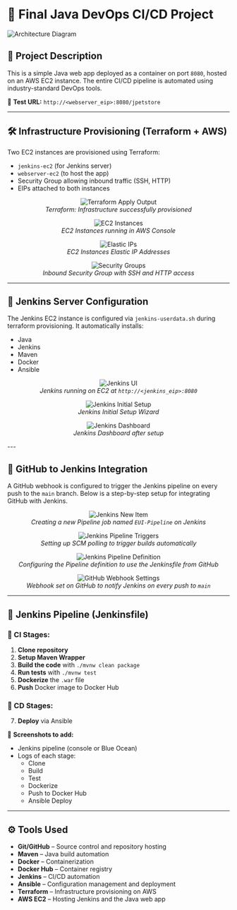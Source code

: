 # 🚀 Final Java DevOps CI/CD Project

![Architecture Diagram](./assets/pipeline-diagram.png)

## 📘 Project Description

This is a simple Java web app deployed as a container on port `8080`, hosted on an AWS EC2 instance. The entire CI/CD pipeline is automated using industry-standard DevOps tools.

🔗 **Test URL:** `http://<webserver_eip>:8080/jpetstore`



---

## 🛠️ Infrastructure Provisioning (Terraform + AWS)

Two EC2 instances are provisioned using Terraform:
- `jenkins-ec2`  (for Jenkins server)
- `webserver-ec2`  (to host the app)
- Security Group allowing inbound traffic (SSH, HTTP)
- EIPs attached to both instances

<p align="center">
  <img src="./assets/terraform-apply.png" alt="Terraform Apply Output">
  <br>
  <em>Terraform: Infrastructure successfully provisioned</em>
</p>

<p align="center">
  <img src="./assets/ec2-instances.png" alt="EC2 Instances">
  <br>
  <em>EC2 Instances running in AWS Console</em>
</p>

<p align="center">
  <img src="./assets/elastic-ips.png" alt="Elastic IPs">
  <br>
  <em>EC2 Instances Elastic IP Addresses</em>
</p>

<p align="center">
  <img src="./assets/sg-inbound.png" alt="Security Groups">
  <br>
  <em>Inbound Security Group with SSH and HTTP access</em>
</p>




---

## 🧰 Jenkins Server Configuration

The Jenkins EC2 instance is configured via `jenkins-userdata.sh` during terraform provisioning. It automatically installs:
- Java
- Jenkins
- Maven
- Docker
- Ansible

<p align="center">
  <img src="./assets/jenkins-ui.png" alt="Jenkins UI">
  <br>
  <em>Jenkins running on EC2 at <code>http://&lt;jenkins_eip&gt;:8080</code></em>
</p>

<p align="center">
  <img src="./assets/jenkins-initial-setup.png" alt="Jenkins Initial Setup">
  <br>
  <em>Jenkins Initial Setup Wizard </em>
</p>

<p align="center">
  <img src="./assets/jenkins-dashboard.png" alt="Jenkins Dashboard">
  <br>
  <em>Jenkins Dashboard after setup</em>
</p>
---

## 🔁 GitHub to Jenkins Integration

A GitHub webhook is configured to trigger the Jenkins pipeline on every push to the `main` branch. Below is a step-by-step setup for integrating GitHub with Jenkins.

<p align="center">
  <img src="./assets/jenkins-new-item.png" alt="Jenkins New Item">
  <br>
  <em>Creating a new Pipeline job named <code>EUI-Pipeline</code> on Jenkins</em>
</p>

<p align="center">
  <img src="./assets/jenkins-item-triggers.png" alt="Jenkins Pipeline Triggers">
  <br>
  <em>Setting up SCM polling to trigger builds automatically</em>
</p>

<p align="center">
  <img src="./assets/jenkins-item-definition.png" alt="Jenkins Pipeline Definition">
  <br>
  <em>Configuring the Pipeline definition to use the Jenkinsfile from GitHub</em>
</p>

<p align="center">
  <img src="./assets/github-webhook.png" alt="GitHub Webhook Settings">
  <br>
  <em>Webhook set on GitHub to notify Jenkins on every push to <code>main</code></em>
</p>


---

## 📜 Jenkins Pipeline (Jenkinsfile)

### 🧪 CI Stages:
1. **Clone repository**  
2. **Setup Maven Wrapper**  
3. **Build the code** with `./mvnw clean package`  
4. **Run tests** with `./mvnw test`  
5. **Dockerize** the `.war` file  
6. **Push** Docker image to Docker Hub  

### 🚀 CD Stages:
7. **Deploy** via Ansible  

📸 **Screenshots to add:**
- Jenkins pipeline (console or Blue Ocean)
- Logs of each stage:
  - Clone
  - Build
  - Test
  - Dockerize
  - Push to Docker Hub
  - Ansible Deploy


---

## ⚙️ Tools Used

- **Git/GitHub** – Source control and repository hosting  
- **Maven** – Java build automation  
- **Docker** – Containerization  
- **Docker Hub** – Container registry  
- **Jenkins** – CI/CD automation  
- **Ansible** – Configuration management and deployment  
- **Terraform** – Infrastructure provisioning on AWS  
- **AWS EC2** – Hosting Jenkins and the Java web app  
